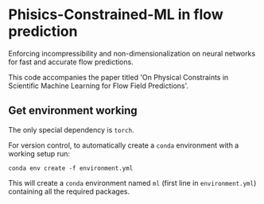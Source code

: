 # Phisics-Constrained-ML in flow prediction

Enforcing incompressibility and non-dimensionalization on neural networks for fast and accurate flow predictions. 

This code accompanies the paper titled 'On Physical Constraints in Scientific Machine Learning for Flow Field Predictions'.

## Get environment working

The only special dependency is `torch`.

For version control, to automatically create a `conda` environment with a working setup run:
```
conda env create -f environment.yml
```
This will create a `conda` environment named `ml` (first line in `environment.yml`) containing all the required packages.